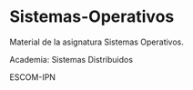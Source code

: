 # Sistemas-Operativos

Material de la asignatura Sistemas Operativos. 

Academia: Sistemas Distribuidos

ESCOM-IPN
